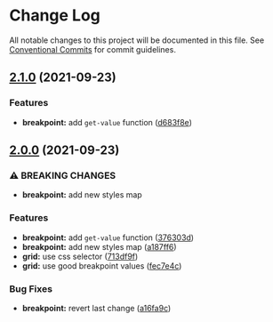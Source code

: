 # Change Log

All notable changes to this project will be documented in this file.
See [Conventional Commits](https://conventionalcommits.org) for commit guidelines.

## [2.1.0](https://github.com/sass-collective/sass-collective/compare/@sass-collective/breakpoint@2.0.0...@sass-collective/breakpoint@2.1.0) (2021-09-23)


### Features

* **breakpoint:** add `get-value` function ([d683f8e](https://github.com/sass-collective/sass-collective/commit/d683f8e5c012216918a32ebd4a1937dee216aa5d))



## [2.0.0](https://github.com/sass-collective/sass-collective/compare/@sass-collective/breakpoint@1.7.0...@sass-collective/breakpoint@2.0.0) (2021-09-23)


### ⚠ BREAKING CHANGES

* **breakpoint:** add new styles map

### Features

* **breakpoint:** add `get-value` function ([376303d](https://github.com/sass-collective/sass-collective/commit/376303dd892cf93f1844dc48577c4365518ea25c))
* **breakpoint:** add new styles map ([a187ff6](https://github.com/sass-collective/sass-collective/commit/a187ff6292d97de3fec2c661b89c1e43b82dbe4d))
* **grid:** use css selector ([713df9f](https://github.com/sass-collective/sass-collective/commit/713df9fd9a296a088ac0303a5675574e9ddfe619))
* **grid:** use good breakpoint values ([fec7e4c](https://github.com/sass-collective/sass-collective/commit/fec7e4c23716cfe6931a7ccc8c749042fd7fcc86))


### Bug Fixes

* **breakpoint:** revert last change ([a16fa9c](https://github.com/sass-collective/sass-collective/commit/a16fa9c04cc6f8a831a7a28378b562bb50eee74b))
